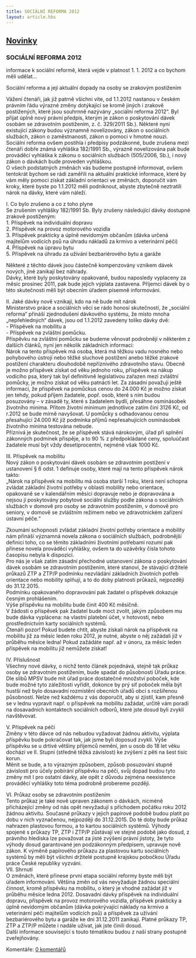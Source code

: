```yaml
---
title: SOCIÁLNÍ REFORMA 2012
layout: article.hbs
---
```

## [Novinky](index.php)

### SOCIÁLNÍ REFORMA 2012

informace k sociální reformě, která vejde v platnost 1. 1. 2012 a co bychom měli udělat...  
  
Sociální reforma a její aktuální dopady na osoby se zrakovým postižením  
  
Vážení čtenáři, jak již patrně všichni víte, od 1.1.2012 nastanou v českém právním řádu výrazné změny dotýkající se kromě jiných i zrakově postižených, které jsou souhrnně nazývány „sociální reforma 2012“. Byl přijat úplně nový právní předpis, kterým je zákon o poskytování dávek osobám se zdravotním postižením, z. č. 329/2011 Sb.). Některé nyní existující zákony budou významně novelizovány, zákon o sociálních službách, zákon o zaměstnanosti, zákon o pomoci v hmotné nouzi.  
Sociální reforma ovšem postihla i předpisy podzákonné, bude zrušena mezi čtenáři dobře známá vyhláška 182/1991 Sb., výrazně novelizována pak bude prováděcí vyhláška k zákonu o sociálních službách (505/2006, Sb.), i nový zákon o dávkách bude proveden vyhláškou.  
O všech podstatných změnách vás budeme postupně informovat, ovšem tentokrát bychom se rádi zaměřili na aktuální praktické informace, které by vám měly pomoci získat základní orientaci ve změnách, doporučit vám kroky, které byste po 1.1.2012 měli podniknout, abyste zbytečně neztratili nárok na dávky, které vám náleží.  
  
I. Co bylo zrušeno a co z toho plyne  
Se zrušením vyhlášky 182/1991 Sb. Byly zrušeny následující dávky dostupné zrakově postiženým:  
1\. Příspěvek na individuální dopravu  
2\. Příspěvek na provoz motorového vozidla  
3\. Příspěvek prakticky a úplně nevidomým občanům (dávka určená majitelům vodících psů na úhradu nákladů za krmivo a veterinární péči)  
4\. Příspěvek na úpravu bytu  
5\. Příspěvek na úhradu za užívání bezbariérového bytu a garáže  
  
Některé z těchto dávek jsou částečně kompenzovány vznikem dávek nových, jiné zanikají bez náhrady.  
Dávky, které byly poskytovány opakovaně, budou naposledy vyplaceny za měsíc prosinec 2011, pak bude jejich výplata zastavena. Příjemci dávek by o této skutečnosti měli být obecním úřadem písemně informováni.  
  
II. Jaké dávky nově vznikají, kdo na ně bude mít nárok  
Ministerstvo práce a sociálních věcí se rádo honosí skutečností, že „sociální reforma“ přináší zjednodušení dávkového systému, že místo mnoha „nepřehledných“ dávek, jsou od 1.1.2012 zavedeny toliko dávky dvě:  
\- Příspěvek na mobilitu a  
\- Příspěvek na zvláštní pomůcku.  
Příspěvku na zvláštní pomůcku se budeme věnovat podrobněji v některém z dalších článků, nyní jen několik základních informací:  
Nárok na tento příspěvek má osoba, která má těžkou vadu nosného nebo pohybového ústrojí nebo těžké sluchové postižení anebo těžké zrakové postižení charakteru dlouhodobě nepříznivého zdravotního stavu. Obecně je možno příspěvek získat od věku jednoho roku, příspěvek na nákup vodícího psa, který tak byl definitivně legislativou zařazen mezi zvláštní pomůcky, je možno získat od věku patnácti let. Za zásadní považuji ještě informaci, že příspěvek na pomůckus cenou do 24.000 Kč je možno získat jen tehdy, pokud příjem žadatele, popř. osob, které s ním budou posuzovány – v zásadě ty, které s žadatelem bydlí, přesáhne osminásobek životního minima. Přitom životní minimum jednotlivce zatím činí 3126 Kč, od r.2012 se bude mírně navyšovat. U pomůcky s odhadovanou cenou přesahující 24.000 Kč již podmínka příjmů nepřesahujících osminásobek životního minima testována nebude.  
Příznivá je skutečnost, že se příspěvek stává nárokovým, úřad při splnění zákonných podmínek přispěje, a to 90 % z předpokládané ceny, spoluúčast žadatele musí být vždy desetiprocentní, nejméně však 1000 Kč.  
  
III. Příspěvek na mobilitu  
Nový zákon o poskytování dávek osobám se zdravotním postižení v ustanovení § 6 odst. 1 definuje osoby, které mají na tento příspěvek nárok takto:  
„Nárok na příspěvek na mobilitu má osoba starší 1 roku, která není schopna zvládat základní životní potřeby v oblasti mobility nebo orientace, opakovaně se v kalendářním měsíci dopravuje nebo je dopravována a nejsou jí poskytovány pobytové sociální služby podle zákona o sociálních službách v domově pro osoby se zdravotním postižením, v domově pro seniory, v domově se zvláštním režimem nebo ve zdravotnickém zařízení ústavní péče.“  
  
Zkoumání schopnosti zvládat základní životní potřeby orientace a mobility nám přináší významná novela zákona o sociálních službách, podrobnější definici toho, co se těmito základními životními potřebami rozumí pak přinese novela prováděcí vyhlášky, ovšem ta do uzávěrky čísla tohoto časopisu nebyla k dispozici.  
Pro nás je však zatím zásadní přechodné ustanovení zákona o poskytování dávek osobám se zdravotním postižením, které stanoví, že stávající držitelé průkazů ZTP a ZTP/P podmínku nezvládání základních životních potřeb orientace nebo mobility splňují, a to do doby platnosti průkazů, nejpozději do 31.12.2015.  
Podmínku opakovaného dopravování pak žadatel o příspěvek dokazuje česným prohlášením.  
Výše příspěvku na mobilitu bude činit 400 Kč měsíčně.  
V žádosti o příspěvek pak žadatel bude moct zvolit, jakým způsobem mu bude dávka vyplácena: na vlastní platební účet, v hotovosti, nebo prostřednictvím karty sociálních systémů.  
Čtenáři pozor! Pokud budete chtít, abyste získali nárok na příspěvek na mobilitu již za měsíc leden roku 2012, je nutné, abyste o něj zažádali již v průběhu měsíce ledna! Pokud zažádáte např. až v únoru, za měsíc leden příspěvek na mobilitu již nemůžete získat!  
  
IV. Příslušnost  
Všechny nové dávky, o nichž tento článek pojednává, stejně tak průkaz osoby se zdravotním postižením, bude spadat do působnosti Úřadu práce. Dle slibů MPSV bude mít úřad práce dostatečné množství poboček, kde bude možné tyto záležitosti vyřídit, dokonce by prý síť poboček měla být hustší než bylo dosavadní rozmístění obecních úřadů obcí s rozšířenou působností. Nelze než každému z vás doporučit, aby si zjistil, kam přesně se v lednu vypravit např. o příspěvek na mobilitu zažádat, určitě vám poradí na dosavadních kontaktech sociálních odborů, které jste dosud byli zvyklí navštěvovat.  
  
V. Příspěvek na péči  
Změny v této dávce od nás nebudou vyžadovat žádnou aktivitu, výplata příspěvku bude pokračovat tak, jak jsme byli doposud zvyklí. Výše příspěvku se u drtivé většiny příjemců nemění, jen u osob do 18 let věku dochází ve II. Stupni (středně těžká závislost) ke zvýšení z pěti na šest tisíc korun.  
Měnit se bude, a to výrazným způsobem, způsob posuzování stupně závislosti pro účely pobírání příspěvku na péči, svůj dopad budou tyto změny mít I pro ostatní dávky, ale opět z důvodu zejména neexistence prováděcí vyhlášky toto téma podrobně probereme později.  
  
VI. Průkaz osoby se zdravotním postižením  
Tento průkaz je také nově upraven zákonem o dávkách, nicméně přicházející změny od nás opět nevyžadují s příchodem počátku roku 2012 žádnou aktivitu. Současné průkazy v jejich papírové podobě budou platit po dobu v nich vyznačenou, nejpozději do 31.12.2015. Do té doby bude průkaz nahrazen plastovou formou, a to kartou sociálních systémů. Výhody spojené s průkazy TP, ZTP i ZTP/P zůstávají ve stejné podobě jako dosud, z právního hlediska lze považovat za jisté zvýšení právní jistoty, že tyto výhody dosud garantované jen podzákonným předpisem, upravuje nově zákon. K výměně papírového průkazu za plastovou kartu sociálních systémů by měli být všichni držitelé postupně krajskou pobočkou Úřadu práce České republiky vyzváni.  
VII. Shrnutí  
O změnách, které přinese první etapa sociální reformy byste měli být úřadem informováni. Většina změn od vás nevyžaduje žádnou speciální činnost, kromě příspěvku na mobilitu, o který je vhodné zažádat již v průběhu měsíce ledna 2012. Dosavadní dávky příspěvek na individuální dopravu, příspěvek na provoz motorového vozidla, příspěvek prakticky a úplně nevidomým občanům (dávka pokrývající náklady na krmivo a veterinární péči majitelům vodících psů) a příspěvek za užívání bezbariérového bytu a garáže ke dni 31.12.2011 zanikají. Platné průkazy TP, ZTP a ZTP/P můžete i nadále užívat, jak jste činili dosud.  
Další informace související s touto tématikou budou z naší strany postupně zveřejňovány.

  
  

Komentáře: [0 komentářů](komentare.php?typ2=0&id=5)